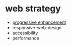 # web strategy

- [progressive enhancement](progressive-enhancement)
- responsive-web-design
- accessibility
- performance
